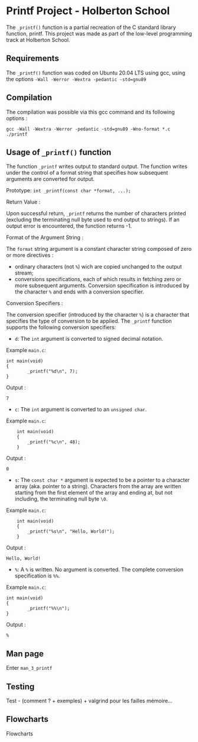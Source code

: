 
# Printf Project - Holberton School

The `_printf()` function is a partial recreation of the C standard library function, printf. This project was made as part of the low-level programming track at Holberton School.


## Requirements

The `_printf()` function was coded on Ubuntu 20.04 LTS using gcc, using the options `-Wall -Werror -Wextra -pedantic -std=gnu89`


## Compilation

The compilation was possible via this gcc command and its following options :

    gcc -Wall -Wextra -Werror -pedantic -std=gnu89 -Wno-format *.c
    ./printf



## Usage of `_printf()` function

The function `_printf` writes output to standard output. The function writes under the control of a format string that specifies how subsequent arguments are converted for output.

Prototype: `int _printf(const char *format, ...);`


Return Value :

Upon successful return, `_printf` returns the number of characters printed (excluding the terminating null byte used to end output to strings). If an output error is encountered, the function returns -1.

Format of the Argument String :

The `format` string argument is a constant character string composed of zero or more directives :
- ordinary characters (not `%`) wich are copied unchanged to the output stream;
- conversions specifications, each of which results in fetching zero or more subsequent arguments.
Conversion specification is introduced by the character `%` and ends with a conversion specifier.


Conversion Specifiers :

The conversion specifier (introduced by the character `%`) is a character that specifies the type of conversion to be applied. The `_printf` function supports the following conversion specifiers:

- `d`: The `int` argument is converted to signed decimal notation.

Example `main.c`:	

	int main(void)
	{
    		_printf("%d\n", 7);
	}

Output :

    7


- `c`: The `int` argument is converted to an `unsigned char`.

Example `main.c`:

    	int main(void)
    	{
    		_printf("%c\n", 48);
    	}

Output :

    0


- `s`: The `const char *` argument is expected to be a pointer to a character array (aka. pointer to a string). Characters from the array are written starting from the first element of the array and ending at, but not including, the terminating null byte `\0`.

Example `main.c`:

    	int main(void)
    	{
    		_printf("%s\n", "Hello, World!");
    	}

Output :

    Hello, World!

- `%`: A `%` is written. No argument is converted. The complete conversion specification is `%%`.

Example `main.c`:

	int main(void)
	{
    		_printf("%%\n");
	}

Output :

    %


## Man page

Enter `man_3_printf`


## Testing

Test - (comment ? + exemples) + valgrind pour les failles mémoire…


## Flowcharts

Flowcharts
